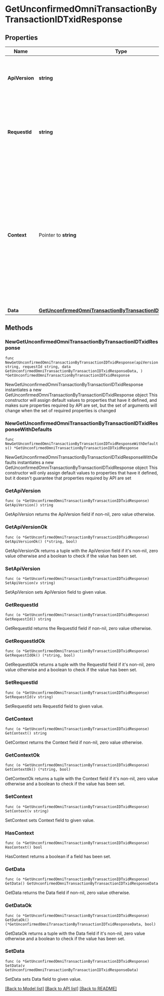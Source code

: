 # GetUnconfirmedOmniTransactionByTransactionIDTxidResponse

## Properties

Name | Type | Description | Notes
------------ | ------------- | ------------- | -------------
**ApiVersion** | **string** | Specifies the version of the API that incorporates this endpoint. | 
**RequestId** | **string** | Defines the ID of the request. The &#x60;requestId&#x60; is generated by Crypto APIs and it&#39;s unique for every request. | 
**Context** | Pointer to **string** | In batch situations the user can use the context to correlate responses with requests. This property is present regardless of whether the response was successful or returned as an error. &#x60;context&#x60; is specified by the user. | [optional] 
**Data** | [**GetUnconfirmedOmniTransactionByTransactionIDTxidResponseData**](GetUnconfirmedOmniTransactionByTransactionIDTxidResponseData.md) |  | 

## Methods

### NewGetUnconfirmedOmniTransactionByTransactionIDTxidResponse

`func NewGetUnconfirmedOmniTransactionByTransactionIDTxidResponse(apiVersion string, requestId string, data GetUnconfirmedOmniTransactionByTransactionIDTxidResponseData, ) *GetUnconfirmedOmniTransactionByTransactionIDTxidResponse`

NewGetUnconfirmedOmniTransactionByTransactionIDTxidResponse instantiates a new GetUnconfirmedOmniTransactionByTransactionIDTxidResponse object
This constructor will assign default values to properties that have it defined,
and makes sure properties required by API are set, but the set of arguments
will change when the set of required properties is changed

### NewGetUnconfirmedOmniTransactionByTransactionIDTxidResponseWithDefaults

`func NewGetUnconfirmedOmniTransactionByTransactionIDTxidResponseWithDefaults() *GetUnconfirmedOmniTransactionByTransactionIDTxidResponse`

NewGetUnconfirmedOmniTransactionByTransactionIDTxidResponseWithDefaults instantiates a new GetUnconfirmedOmniTransactionByTransactionIDTxidResponse object
This constructor will only assign default values to properties that have it defined,
but it doesn't guarantee that properties required by API are set

### GetApiVersion

`func (o *GetUnconfirmedOmniTransactionByTransactionIDTxidResponse) GetApiVersion() string`

GetApiVersion returns the ApiVersion field if non-nil, zero value otherwise.

### GetApiVersionOk

`func (o *GetUnconfirmedOmniTransactionByTransactionIDTxidResponse) GetApiVersionOk() (*string, bool)`

GetApiVersionOk returns a tuple with the ApiVersion field if it's non-nil, zero value otherwise
and a boolean to check if the value has been set.

### SetApiVersion

`func (o *GetUnconfirmedOmniTransactionByTransactionIDTxidResponse) SetApiVersion(v string)`

SetApiVersion sets ApiVersion field to given value.


### GetRequestId

`func (o *GetUnconfirmedOmniTransactionByTransactionIDTxidResponse) GetRequestId() string`

GetRequestId returns the RequestId field if non-nil, zero value otherwise.

### GetRequestIdOk

`func (o *GetUnconfirmedOmniTransactionByTransactionIDTxidResponse) GetRequestIdOk() (*string, bool)`

GetRequestIdOk returns a tuple with the RequestId field if it's non-nil, zero value otherwise
and a boolean to check if the value has been set.

### SetRequestId

`func (o *GetUnconfirmedOmniTransactionByTransactionIDTxidResponse) SetRequestId(v string)`

SetRequestId sets RequestId field to given value.


### GetContext

`func (o *GetUnconfirmedOmniTransactionByTransactionIDTxidResponse) GetContext() string`

GetContext returns the Context field if non-nil, zero value otherwise.

### GetContextOk

`func (o *GetUnconfirmedOmniTransactionByTransactionIDTxidResponse) GetContextOk() (*string, bool)`

GetContextOk returns a tuple with the Context field if it's non-nil, zero value otherwise
and a boolean to check if the value has been set.

### SetContext

`func (o *GetUnconfirmedOmniTransactionByTransactionIDTxidResponse) SetContext(v string)`

SetContext sets Context field to given value.

### HasContext

`func (o *GetUnconfirmedOmniTransactionByTransactionIDTxidResponse) HasContext() bool`

HasContext returns a boolean if a field has been set.

### GetData

`func (o *GetUnconfirmedOmniTransactionByTransactionIDTxidResponse) GetData() GetUnconfirmedOmniTransactionByTransactionIDTxidResponseData`

GetData returns the Data field if non-nil, zero value otherwise.

### GetDataOk

`func (o *GetUnconfirmedOmniTransactionByTransactionIDTxidResponse) GetDataOk() (*GetUnconfirmedOmniTransactionByTransactionIDTxidResponseData, bool)`

GetDataOk returns a tuple with the Data field if it's non-nil, zero value otherwise
and a boolean to check if the value has been set.

### SetData

`func (o *GetUnconfirmedOmniTransactionByTransactionIDTxidResponse) SetData(v GetUnconfirmedOmniTransactionByTransactionIDTxidResponseData)`

SetData sets Data field to given value.



[[Back to Model list]](../README.md#documentation-for-models) [[Back to API list]](../README.md#documentation-for-api-endpoints) [[Back to README]](../README.md)


